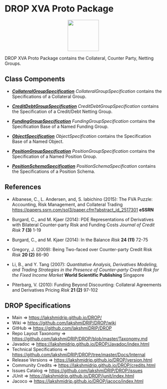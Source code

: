 # DROP XVA Proto Package

<p align="center"><img src="https://github.com/lakshmiDRIP/DROP/blob/master/DRIP_Logo.gif?raw=true" width="100"></p>

DROP XVA Proto Package contains the Collateral, Counter Party, Netting Groups.


## Class Components

 * [***CollateralGroupSpecification***](https://github.com/lakshmiDRIP/DROP/tree/master/src/main/java/org/drip/xva/proto/CollateralGroupSpecification.java)
 <i>CollateralGroupSpecification</i> contains the Specifications of a Collateral Group.

 * [***CreditDebtGroupSpecification***](https://github.com/lakshmiDRIP/DROP/tree/master/src/main/java/org/drip/xva/proto/CreditDebtGroupSpecification.java)
 <i>CreditDebtGroupSpecification</i> contains the Specification of a Credit/Debt Netting Group.

 * [***FundingGroupSpecification***](https://github.com/lakshmiDRIP/DROP/tree/master/src/main/java/org/drip/xva/proto/FundingGroupSpecification.java)
 <i>FundingGroupSpecification</i> contains the Specification Base of a Named Funding Group.

 * [***ObjectSpecification***](https://github.com/lakshmiDRIP/DROP/tree/master/src/main/java/org/drip/xva/proto/ObjectSpecification.java)
 <i>ObjectSpecification</i> contains the Specification Base of a Named Object.

 * [***PositionGroupSpecification***](https://github.com/lakshmiDRIP/DROP/tree/master/src/main/java/org/drip/xva/proto/PositionGroupSpecification.java)
 <i>PositionGroupSpecification</i> contains the Specification of a Named Position Group.

 * [***PositionSchemaSpecification***](https://github.com/lakshmiDRIP/DROP/tree/master/src/main/java/org/drip/xva/proto/PositionSchemaSpecification.java)
 <i>PositionSchemaSpecification</i> contains the Specifications of a Position Schema.


## References

 * Albanese, C., L. Andersen, and, S. Iabichino (2015): The FVA Puzzle: Accounting, Risk Management, and
 	Collateral Trading https://papers.ssrn.com/sol3/paper.cfm?abstract_id_2517301 <b>eSSRN</b>

 * Burgard, C., and M. Kjaer (2014): PDE Representations of Derivatives with Bilateral Counter-party Risk and
 	Funding Costs <i>Journal of Credit Risk</i> <b>7 (3)</b> 1-19

 * Burgard, C., and M. Kjaer (2014): In the Balance <i>Risk</i> <b>24 (11)</b> 72-75

 * Gregory, J. (2009): Being Two-faced over Counter-party Credit Risk <i>Risk</i> <b>20 (2)</b> 86-90

 * Li, B., and Y. Tang (2007): <i>Quantitative Analysis, Derivatives Modeling, and Trading Strategies in the
 	Presence of Counter-party Credit Risk for the Fixed Income Market</i> <b>World Scientific Publishing</b>
 	Singapore

 * Piterbarg, V. (2010): Funding Beyond Discounting: Collateral Agreements and Derivatives Pricing
 	<i>Risk</i> <b>21 (2)</b> 97-102


## DROP Specifications

 * Main                     => https://lakshmidrip.github.io/DROP/
 * Wiki                     => https://github.com/lakshmiDRIP/DROP/wiki
 * GitHub                   => https://github.com/lakshmiDRIP/DROP
 * Repo Layout Taxonomy     => https://github.com/lakshmiDRIP/DROP/blob/master/Taxonomy.md
 * Javadoc                  => https://lakshmidrip.github.io/DROP/Javadoc/index.html
 * Technical Specifications => https://github.com/lakshmiDRIP/DROP/tree/master/Docs/Internal
 * Release Versions         => https://lakshmidrip.github.io/DROP/version.html
 * Community Credits        => https://lakshmidrip.github.io/DROP/credits.html
 * Issues Catalog           => https://github.com/lakshmiDRIP/DROP/issues
 * JUnit                    => https://lakshmidrip.github.io/DROP/junit/index.html
 * Jacoco                   => https://lakshmidrip.github.io/DROP/jacoco/index.html
